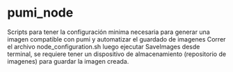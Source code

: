 # pumi_node
Scripts para tener la configuración minima necesaria para generar una imagen compatible con pumi y automatizar el guardado de imagenes
Correr el archivo node_configuration.sh
luego ejecutar SaveImages desde terminal, se requiere tener un dispositivo de almacenamiento (repositorio de imagenes) para guardar la imagen creada.
